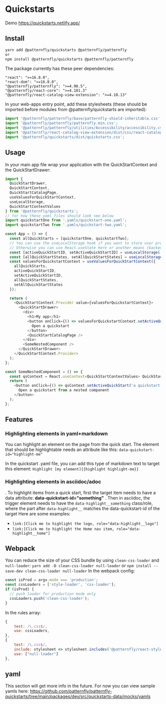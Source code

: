 # Quickstarts

Demo
https://quickstarts.netlify.app/

## Install

```bash
yarn add @patternfly/quickstarts @patternfly/patternfly
or
npm install @patternfly/quickstarts @patternfly/patternfly
```

The package currently has these peer dependencies:

```
"react": ">=16.8.0",
"react-dom": ">=16.8.0",
"@patternfly/patternfly": ">=4.90.5",
"@patternfly/react-core": ">=4.101.3"
"@patternfly/react-catalog-view-extension": ">=4.10.13"
```

In your web-apps entry point, add these stylesheets (these should be imported before modules from @patternfly/quickstarts are imported):

```js
import '@patternfly/patternfly/base/patternfly-shield-inheritable.css';
import '@patternfly/patternfly/patternfly.min.css';
import '@patternfly/patternfly/utilities/Accessibility/accessibility.css';
import '@patternfly/react-catalog-view-extension/dist/css/react-catalog-view-extension.css';
import '@patternfly/quickstarts/dist/quickstarts.css';
```

## Usage

In your main app file wrap your application with the QuickStartContext and the QuickStartDrawer:

```js
import {
  QuickStartDrawer,
  QuickStartContext,
  QuickStartCatalogPage,
  useValuesForQuickStartContext,
  useLocalStorage,
  QuickStartContextValues
} from '@patternfly/quickstarts';
// for how these yaml files should look see below
import quickstartOne from '.yamls/quickstart-one.yaml';
import quickstartTwo from '.yamls/quickstart-two.yaml';

const App = () => {
  const allQuickStarts = [quickstartOne, quickstartTwo];
  // You can use the useLocalStorage hook if you want to store user progress in local storage
  // Otherwise you can use React.useState here or another means (backend) to store the active quick start ID and state
  const [activeQuickStartID, setActiveQuickStartID] = useLocalStorage('quickstartId', '');
  const [allQuickStartStates, setAllQuickStartStates] = useLocalStorage('quickstarts', {});
  const valuesForQuickstartContext = useValuesForQuickStartContext({
    allQuickStarts,
    activeQuickStartID,
    setActiveQuickStartID,
    allQuickStartStates,
    setAllQuickStartStates
  });

  return (
    <QuickStartContext.Provider value={valuesForQuickstartContext}>
      <QuickStartDrawer>
        <div>
          <h1>My app</h1>
          <button onClick={() => valuesForQuickstartContext.setActiveQuickStart('a quickstart id')}>
            Open a quickstart
          </button>
          <QuickStartCatalogPage />
        </div>
        <SomeNestedComponent />
      </QuickStartDrawer>
    </QuickStartContext.Provider>
  );
};

const SomeNestedComponent = () => {
  const qsContext = React.useContext<QuickStartContextValues> QuickStartContext;
  return (
    <button onClick={() => qsContext.setActiveQuickStart('a quickstart id')}>
      Open a quickstart from a nested component
    </button>
  );
};
```

## Features

### Highlighting elements in yaml+markdown

You can highlight an element on the page from the quick start. The element that should be highlightable needs an attribute like this:
`data-quickstart-id="highlight-me"`

In the quickstart .yaml file, you can add this type of markdown text to target this element:
`Highlight [my element]{{highlight highlight-me}}`

### Highlighting elements in asciidoc/adoc

. To highlight items from a quick start, first the target item needs to have a data attribute: **data-quickstart-id="something"**
. Then in asciidoc, the trigger element needs to have the `data-highlight__something` class/role, where the part after `data-highlight__` matches the data-quickstart-id of the target
Here are some examples:

- `link:[Click me to highlight the logo, role="data-highlight__logo"]`
- `link:[Click me to highlight the Home nav item, role="data-highlight__home"]`

## Webpack

You can reduce the size of your CSS bundle by using `clean-css-loader` and `null-loader`:
`yarn add -D clean-css-loader null-loader` or `npm install --save-dev clean-css-loader null-loader`
In the webpack config:

```js
const isProd = argv.mode === 'production';
const cssLoaders = ['style-loader', 'css-loader'];
if (isProd) {
  // push loader for production mode only
  cssLoaders.push('clean-css-loader');
}
```

In the rules array:

```js
{
    test: /\.css$/,
    use: cssLoaders,
},
{
    test: /\.css$/,
    include: stylesheet => stylesheet.includes('@patternfly/react-styles/css/'),
    use: ["null-loader"]
},
```

## yaml

This section will get more info in the future. For now you can view sample yamls here:
https://github.com/patternfly/patternfly-quickstarts/tree/main/packages/dev/src/quickstarts-data/mocks/yamls
